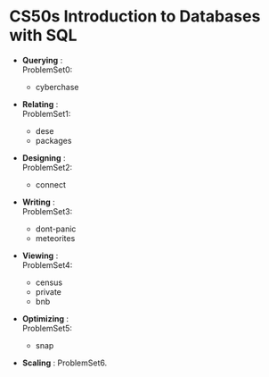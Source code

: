# CS50s Introduction to Databases with SQL

- **Querying** : <br>
ProblemSet0:
  - cyberchase
  
- **Relating** : <br>
ProblemSet1: <br>
  - dese
  - packages
  
- **Designing** : <br>
ProblemSet2:
  - connect
  
- **Writing** : <br>
ProblemSet3: <br>
  - dont-panic
  - meteorites
 
- **Viewing** : <br>
ProblemSet4: <br>
  - census
  - private
  - bnb
 
- **Optimizing** : <br>
ProblemSet5: <br>
   - snap
  
- **Scaling** : ProblemSet6.


